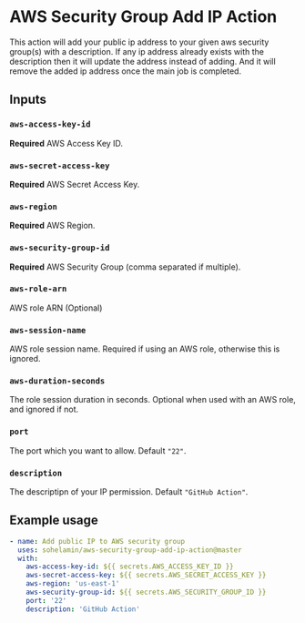 # AWS Security Group Add IP Action

This action will add your public ip address to your given aws security group(s) with a description.
If any ip address already exists with the description then it will update the address instead of adding.
And it will remove the added ip address once the main job is completed.

## Inputs

### `aws-access-key-id`

**Required** AWS Access Key ID.

### `aws-secret-access-key`

**Required** AWS Secret Access Key.

### `aws-region`

**Required** AWS Region.

### `aws-security-group-id`

**Required** AWS Security Group (comma separated if multiple).

### `aws-role-arn`

AWS role ARN (Optional)

### `aws-session-name`

AWS role session name. Required if using an AWS role, otherwise this is ignored.

### `aws-duration-seconds`

The role session duration in seconds. Optional when used with an AWS role, and ignored if not.

### `port`

The port which you want to allow. Default `"22"`.

### `description`

The descriptipn of your IP permission. Default `"GitHub Action"`.

## Example usage
```yaml
- name: Add public IP to AWS security group
  uses: sohelamin/aws-security-group-add-ip-action@master
  with:
    aws-access-key-id: ${{ secrets.AWS_ACCESS_KEY_ID }}
    aws-secret-access-key: ${{ secrets.AWS_SECRET_ACCESS_KEY }}
    aws-region: 'us-east-1'
    aws-security-group-id: ${{ secrets.AWS_SECURITY_GROUP_ID }}
    port: '22'
    description: 'GitHub Action'
```
